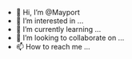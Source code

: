 - 👋 Hi, I’m @Mayport
- 👀 I’m interested in ...
- 🌱 I’m currently learning ...
- 💞️ I’m looking to collaborate on ...
- 📫 How to reach me ...

<!---
Mayport/Mayport is a ✨ special ✨ repository because its `README.md` (this file) appears on your GitHub profile.
You can click the Preview link to take a look at your changes.
--->
